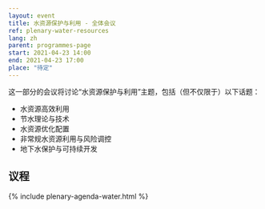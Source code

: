 ```yaml
---
layout: event
title: 水资源保护与利用 - 全体会议
ref: plenary-water-resources
lang: zh
parent: programmes-page
start: 2021-04-23 14:00
end: 2021-04-23 17:00
place: "待定"
---
```


这一部分的会议将讨论“水资源保护与利用”主题，包括（但不仅限于）以下话题：

- 水资源高效利用
- 节水理论与技术
- 水资源优化配置
- 非常规水资源利用与风险调控
- 地下水保护与可持续开发


## 议程

{% include plenary-agenda-water.html %}
